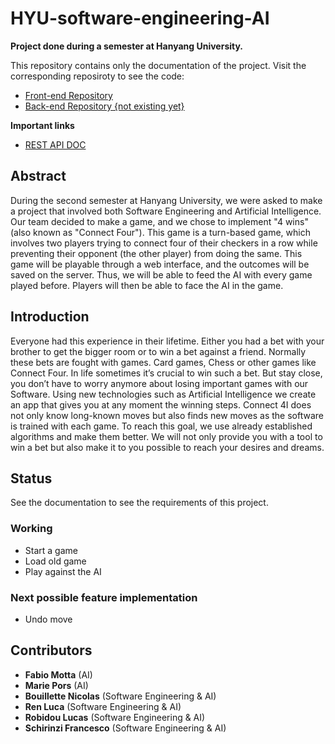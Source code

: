 # HYU-software-engineering-AI
**Project done during a semester at Hanyang University.**

This repository contains only the documentation of the project.
Visit the corresponding reposiroty to see the code:
- [Front-end Repository](https://github.com/fschirinzi/HYU-SE-Frontend)
- [Back-end Repository {not existing yet}]()

**Important links**
- [REST API DOC](./REST-API.md)

## Abstract
During the second semester at Hanyang
University, we were asked to make a project that involved both
Software Engineering and Artificial Intelligence. Our team
decided to make a game, and we chose to implement "4 wins"
(also known as "Connect Four"). This game is a turn-based
game, which involves two players trying to connect four of their
checkers in a row while preventing their opponent (the other
player) from doing the same. This game will be playable through
a web interface, and the outcomes will be saved on the server.
Thus, we will be able to feed the AI with every game played
before. Players will then be able to face the AI in the game.

## Introduction
Everyone had this experience in their lifetime. Either you
had a bet with your brother to get the bigger room or to win a
bet against a friend. Normally these bets are fought with
games. Card games, Chess or other games like Connect Four.
In life sometimes it’s crucial to win such a bet. But stay close,
you don’t have to worry anymore about losing important
games with our Software. Using new technologies such as
Artificial Intelligence we create an app that gives you at any
moment the winning steps. Connect 4I does not only know
long-known moves but also finds new moves as the software
is trained with each game. To reach this goal, we use already
established algorithms and make them better. We will not
only provide you with a tool to win a bet but also make it to
you possible to reach your desires and dreams.

## Status
See the documentation to see the requirements of this project.
### Working
- Start a game
- Load old game
- Play against the AI

### Next possible feature implementation
- Undo move

## Contributors
- **Fabio Motta** (AI)
- **Marie Pors** (AI)
- **Bouillette Nicolas** (Software Engineering & AI)
- **Ren Luca** (Software Engineering & AI)
- **Robidou Lucas** (Software Engineering & AI)
- **Schirinzi Francesco** (Software Engineering & AI)
